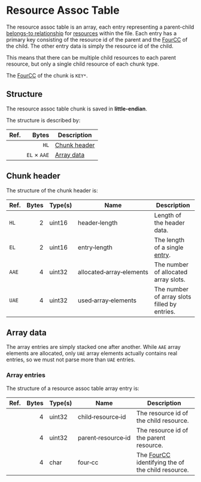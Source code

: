 # Resource Assoc Table

The resource assoc table is an array, each entry representing a parent-child [belongs-to relationship](#TODO)
for [resources](../readme.md#resource-relationships) within the file. Each entry has a primary key consisting of the
resource id of the parent and the [FourCC](#TODO) of the child. The other entry data is simply the resource id of the
child.

This means that there can be multiple child resources to each parent resource, but only a single child resource of each
chunk type.

The [FourCC](#TODO) of the chunk is `KEY*`.

## Structure

The resource assoc table chunk is saved in **little-endian**.

The structure is described by:

Ref.   | Bytes              | Description
---    | ---:               | ---
&nbsp; | `HL`               | [Chunk header](#chunk-header)
&nbsp; | `EL` &times; `AAE` | [Array data](#array-data)

## Chunk header

The structure of the chunk header is:

Ref.   | Bytes | Type(s) | Name                                 | Description
---    | ---:  | ---     | ---                                  | ---
`HL`   | 2     | uint16  | header&#8209;length                  | Length of the header data.
`EL`   | 2     | uint16  | entry&#8209;length                   | The length of a single [entry](#array-entries).
`AAE`  | 4     | uint32  | allocated&#8209;array&#8209;elements | The number of allocated array slots.
`UAE`  | 4     | uint32  | used&#8209;array&#8209;elements      | The number of array slots filled by entries.

## Array data

The array entries are simply stacked one after another. While `AAE` array elements are allocated, only `UAE` array
elements actually contains real entries, so we must not parse more than `UAE` entries.

### Array entries

The structure of a resource assoc table array entry is:

Ref.   | Bytes | Type(s) | Name                           | Description
---    | ---:  | ---     | ---                            | ---
&nbsp; | 4     | uint32  | child&#8209;resource&#8209;id  | The resource id of the child resource.
&nbsp; | 4     | uint32  | parent&#8209;resource&#8209;id | The resource id of the parent resource.
&nbsp; | 4     | char    | four&#8209;cc                  | The [FourCC](#TODO) identifying the of the child resource.
